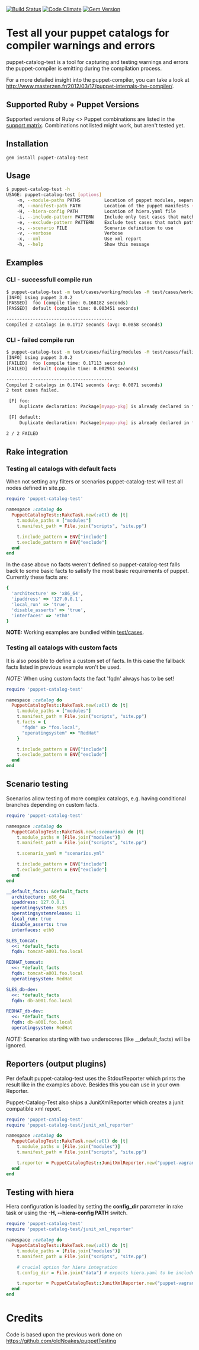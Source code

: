[![Build Status](https://travis-ci.org/invadersmustdie/puppet-catalog-test.png?branch=master)](https://travis-ci.org/invadersmustdie/puppet-catalog-test)
[![Code Climate](https://codeclimate.com/github/invadersmustdie/puppet-catalog-test.png)](https://codeclimate.com/github/invadersmustdie/puppet-catalog-test)
[![Gem Version](https://badge.fury.io/rb/puppet-catalog-test.png)](http://badge.fury.io/rb/puppet-catalog-test)

# Test all your puppet catalogs for compiler warnings and errors

puppet-catalog-test is a tool for capturing and testing warnings and errors the puppet-compiler is emitting during the compilation process.

For a more detailed insight into the puppet-compiler, you can take a look at <http://www.masterzen.fr/2012/03/17/puppet-internals-the-compiler/>.

## Supported Ruby + Puppet Versions

Supported versions of Ruby <> Puppet combinations are listed in the [support matrix](SUPPORTED_VERSIONS.md). Combinations not listed might work, but aren't tested yet.

## Installation

    gem install puppet-catalog-test

## Usage
```bash
$ puppet-catalog-test -h
USAGE: puppet-catalog-test [options]
    -m, --module-paths PATHS         Location of puppet modules, separated by collon
    -M, --manifest-path PATH         Location of the puppet manifests (site.pp)
    -H, --hiera-config PATH          Location of hiera.yaml file
    -i, --include-pattern PATTERN    Include only test cases that match pattern
    -e, --exclude-pattern PATTERN    Exclude test cases that match pattern
    -s, --scenario FILE              Scenario definition to use
    -v, --verbose                    Verbose
    -x, --xml                        Use xml report
    -h, --help                       Show this message
```
## Examples

### CLI - successfull compile run
```bash
$ puppet-catalog-test -m test/cases/working/modules -M test/cases/working/site.pp
[INFO] Using puppet 3.0.2
[PASSED]  foo (compile time: 0.168182 seconds)
[PASSED]  default (compile time: 0.003451 seconds)

----------------------------------------
Compiled 2 catalogs in 0.1717 seconds (avg: 0.0858 seconds)
```

### CLI - failed compile run
```bash
$ puppet-catalog-test -m test/cases/failing/modules -M test/cases/failing/site.pp
[INFO] Using puppet 3.0.2
[FAILED]  foo (compile time: 0.17113 seconds)
[FAILED]  default (compile time: 0.002951 seconds)

----------------------------------------
Compiled 2 catalogs in 0.1741 seconds (avg: 0.0871 seconds)
2 test cases failed.

 [F] foo:
     Duplicate declaration: Package[myapp-pkg] is already declared in file /Users/rlengwin/devel/github/puppet-catalog-test/test/cases/failing/modules/myapp/manifests/init.pp at line 4; cannot redeclare on node foo

 [F] default:
     Duplicate declaration: Package[myapp-pkg] is already declared in file /Users/rlengwin/devel/github/puppet-catalog-test/test/cases/failing/modules/myapp/manifests/init.pp at line 4; cannot redeclare on node default

2 / 2 FAILED
```

## Rake integration

### Testing all catalogs with default facts

When not setting any filters or scenarios puppet-catalog-test will test all nodes defined in site.pp.

```ruby
require 'puppet-catalog-test'

namespace :catalog do
  PuppetCatalogTest::RakeTask.new(:all) do |t|
    t.module_paths = ["modules"]
    t.manifest_path = File.join("scripts", "site.pp")

    t.include_pattern = ENV["include"]
    t.exclude_pattern = ENV["exclude"]
  end
end
```

In the case above no facts weren't defined so puppet-catalog-test falls back to some basic facts to satisfy the most basic requirements of puppet. Currently these facts are:

```ruby
{
  'architecture' => 'x86_64',
  'ipaddress' => '127.0.0.1',
  'local_run' => 'true',
  'disable_asserts' => 'true',
  'interfaces' => 'eth0'
}
```

**NOTE:** Working examples are bundled within [test/cases](test/cases).

### Testing all catalogs with custom facts

It is also possible to define a custom set of facts. In this case the fallback facts listed in previous example won't be used.

*NOTE:* When using custom facts the fact 'fqdn' always has to be set!

```ruby
require 'puppet-catalog-test'

namespace :catalog do
  PuppetCatalogTest::RakeTask.new(:all) do |t|
    t.module_paths = ["modules"]
    t.manifest_path = File.join("scripts", "site.pp")
    t.facts = {
      "fqdn" => "foo.local",
      "operatingsystem" => "RedHat"
    }

    t.include_pattern = ENV["include"]
    t.exclude_pattern = ENV["exclude"]
  end
end
```

## Scenario testing

Scenarios allow testing of more complex catalogs, e.g. having conditional branches depending on custom facts.

```ruby
require 'puppet-catalog-test'

namespace :catalog do
  PuppetCatalogTest::RakeTask.new(:scenarios) do |t|
    t.module_paths = [File.join("modules")]
    t.manifest_path = File.join("scripts", "site.pp")

    t.scenario_yaml = "scenarios.yml"

    t.include_pattern = ENV["include"]
    t.exclude_pattern = ENV["exclude"]
  end
end
```

```yaml
__default_facts: &default_facts
  architecture: x86_64
  ipaddress: 127.0.0.1
  operatingsystem: SLES
  operatingsystemrelease: 11
  local_run: true
  disable_asserts: true
  interfaces: eth0

SLES_tomcat:
  <<: *default_facts
  fqdn: tomcat-a001.foo.local

REDHAT_tomcat:
  <<: *default_facts
  fqdn: tomcat-a001.foo.local
  operatingsystem: RedHat

SLES_db-dev:
  <<: *default_facts
  fqdn: db-a001.foo.local

REDHAT_db-dev:
  <<: *default_facts
  fqdn: db-a001.foo.local
  operatingsystem: RedHat
```

*NOTE:* Scenarios starting with two underscores (like __default_facts) will be ignored.

## Reporters (output plugins)

Per default puppet-catalog-test uses the StdoutReporter which prints the result like in the examples above. Besides this you can use in your own Reporter.

Puppet-Catalog-Test also ships a JunitXmlReporter which creates a junit compatible xml report.

```ruby
require 'puppet-catalog-test'
require 'puppet-catalog-test/junit_xml_reporter'

namespace :catalog do
  PuppetCatalogTest::RakeTask.new(:all) do |t|
    t.module_paths = [File.join("modules")]
    t.manifest_path = File.join("scripts", "site.pp")

    t.reporter = PuppetCatalogTest::JunitXmlReporter.new("puppet-vagrant-playground", "reports/puppet_catalog.xml")
  end
end
```

## Testing with hiera

Hiera configuration is loaded by setting the **config_dir** parameter in rake task or using the **-H, --hiera-config PATH** switch.

```ruby
require 'puppet-catalog-test'
require 'puppet-catalog-test/junit_xml_reporter'

namespace :catalog do
  PuppetCatalogTest::RakeTask.new(:all) do |t|
    t.module_paths = [File.join("modules")]
    t.manifest_path = File.join("scripts", "site.pp")

    # crucial option for hiera integration
    t.config_dir = File.join("data") # expects hiera.yaml to be included in directory

    t.reporter = PuppetCatalogTest::JunitXmlReporter.new("puppet-vagrant-playground", "reports/puppet_catalog.xml")
  end
end
```

# Credits

Code is based upon the previous work done on https://github.com/oldNoakes/puppetTesting
